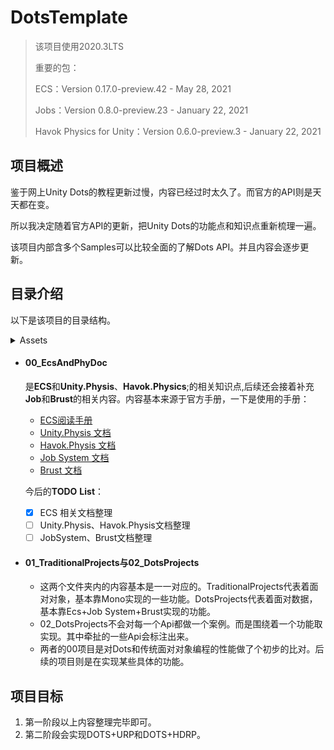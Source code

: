 # DotsTemplate

> 该项目使用2020.3LTS
>
> 重要的包：
>
> ECS：Version 0.17.0-preview.42 - May 28, 2021
>
> Jobs：Version 0.8.0-preview.23 - January 22, 2021
>
> Havok Physics for Unity：Version 0.6.0-preview.3 - January 22, 2021

## 项目概述

鉴于网上Unity Dots的教程更新过慢，内容已经过时太久了。而官方的API则是天天都在变。

所以我决定随着官方API的更新，把Unity Dots的功能点和知识点重新梳理一遍。

该项目内部含多个Samples可以比较全面的了解Dots API。并且内容会逐步更新。

## 目录介绍

以下是该项目的目录结构。

<details>
<summary>Assets</summary>
    <p>00_EcsAndPhyDoc</p>
    <p>01_TraditionalProjects</p>
    <p>02_DotsProjects</p>
</details>

- #### **00_EcsAndPhyDoc**

  是**ECS**和**Unity.Physis**、**Havok.Physics**;的相关知识点,后续还会接着补充**Job**和**Brust**的相关内容。内容基本来源于官方手册，一下是使用的手册：

  -  [ECS阅读手册](https://docs.unity3d.com/Packages/com.unity.entities@0.17/manual/ecs_core.html)
  -  [Unity.Physis 文档](https://docs.unity3d.com/Packages/com.unity.physics@0.6/manual/index.html)
  -  [Havok.Physis 文档](https://docs.unity3d.com/Packages/com.havok.physics@0.6/manual/index.html)
  -  [Job System 文档](https://docs.unity3d.com/Manual/JobSystem.html)
  -  [Brust 文档](https://docs.unity3d.com/Packages/com.unity.burst@1.5/manual/docs/QuickStart.html)

  今后的**TODO** **List**：

  - [x] ECS 相关文档整理
  - [ ] Unity.Physis、Havok.Physis文档整理
  - [ ] JobSystem、Brust文档整理

- #### **01_TraditionalProjects**与02_DotsProjects

  - 这两个文件夹内的内容基本是一一对应的。TraditionalProjects代表着面对对象，基本靠Mono实现的一些功能。DotsProjects代表着面对数据，基本靠Ecs+Job System+Brust实现的功能。
  - 02_DotsProjects不会对每一个Api都做一个案例。而是围绕着一个功能取实现。其中牵扯的一些Api会标注出来。
  - 两者的00项目是对Dots和传统面对对象编程的性能做了个初步的比对。后续的项目则是在实现某些具体的功能。

## 项目目标

1. 第一阶段以上内容整理完毕即可。
2. 第二阶段会实现DOTS+URP和DOTS+HDRP。

